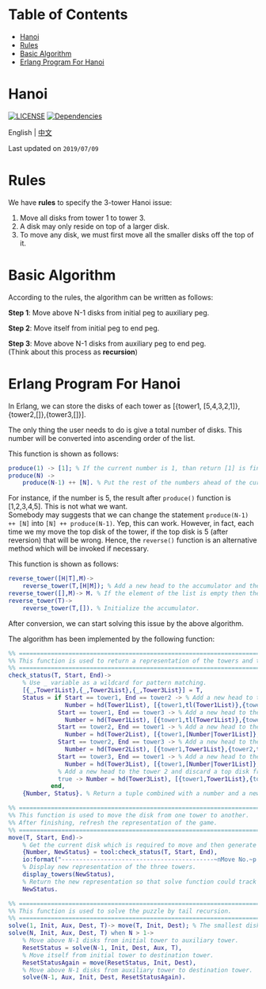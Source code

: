 Table of Contents
=================
   * [Hanoi](#hanoi)
   * [Rules](#rules)
   * [Basic Algorithm](#basic-algorithm)
   * [Erlang Program For Hanoi](#erlang-program-for-hanoi)

# Hanoi
[![LICENSE](https://img.shields.io/cocoapods/l/AFNetworking.svg)](https://github.com/Hephaest/Hanoi/blob/master/LICENSE)
[![Dependencies](https://img.shields.io/badge/Dependencies-up%20to%20date-green.svg)](https://github.com/Hephaest/Hanoi/tree/master/src)

English | [中文](README_CN.md)

Last updated on `2019/07/09`

# Rules
We have **rules** to specify the 3-tower Hanoi issue:
1. Move all disks from tower 1 to tower 3.
2. A disk may only reside on top of a larger disk.
3. To move any disk, we must first move all the smaller disks off the top of it.

# Basic Algorithm
According to the rules, the algorithm can be written as follows:

**Step 1**: Move above N-1 disks from initial peg to auxiliary peg.

**Step 2**: Move itself from initial peg to end peg.

**Step 3**: Move above N-1 disks from auxiliary peg to end peg.<br>
(Think about this process as **recursion**)

# Erlang Program For Hanoi
In Erlang, we can store the disks of each tower as [{tower1, [5,4,3,2,1]},{tower2,[]},{tower3,[]}].

The only thing the user needs to do is give a total number of disks. This number will be converted into ascending order of the list.

This function is shown as follows:
```Erlang
produce(1) -> [1]; % If the current number is 1, than return [1] is fine.
produce(N) ->
    produce(N-1) ++ [N]. % Put the rest of the numbers ahead of the current number.
```
For instance, if the number is 5, the result after `produce()` function is [1,2,3,4,5]. This is not what we want.<br>
Somebody may suggests that we can change the statement `produce(N-1) ++ [N]` into `[N] ++ produce(N-1)`. Yep, this can work.
However, in fact, each time we my move the top disk of the tower, if the top disk is 5 (after reversion) that will be wrong.
Hence, the `reverse()` function is an alternative method which will be invoked if necessary.

This function is shown as follows:
```Erlang
reverse_tower([H|T],M)->
    reverse_tower(T,[H|M]); % Add a new head to the accumulator and the list will automatically be reversed.
reverse_tower([],M)-> M. % If the element of the list is empty then the reverse operation is done.
reverse_tower(T)->
    reverse_tower(T,[]). % Initialize the accumulator.
```
After conversion, we can start solving this issue by the above algorithm.

The algorithm has been implemented by the following function:
```Erlang
%% ==================================================================================================================
%% This function is used to return a representation of the towers and the disk which is required to be moved.
%% ==================================================================================================================
check_status(T, Start, End)->
    % Use _ variable as a wildcard for pattern matching.
    [{_,Tower1List},{_,Tower2List},{_,Tower3List}] = T,
    Status = if Start == tower1, End == tower2 -> % Add a new head to the tower 2 and discard a top disk from tower 1.
                Number = hd(Tower1List), [{tower1,tl(Tower1List)},{tower2,[Number|Tower2List]},{tower3,Tower3List}];
              Start == tower1, End == tower3 -> % Add a new head to the tower 3 and discard a top disk from tower 1.
                Number = hd(Tower1List), [{tower1,tl(Tower1List)},{tower2,Tower2List},{tower3,[Number|Tower3List]}];
              Start == tower2, End == tower1 -> % Add a new head to the tower 1 and discard a top disk from tower 2.
                Number = hd(Tower2List), [{tower1,[Number|Tower1List]},{tower2,tl(Tower2List)},{tower3,Tower3List}];
              Start == tower2, End == tower3 -> % Add a new head to the tower 3 and discard a top disk from tower 2.
                Number = hd(Tower2List), [{tower1,Tower1List},{tower2,tl(Tower2List)},{tower3,[Number|Tower3List]}];
              Start == tower3, End == tower1 -> % Add a new head to the tower 1 and discard a top disk from tower 3.
                Number = hd(Tower3List), [{tower1,[Number|Tower1List]},{tower2, Tower2List},{tower3,tl(Tower3List)}];
              % Add a new head to the tower 2 and discard a top disk from tower 3.
              true -> Number = hd(Tower3List), [{tower1,Tower1List},{tower2, [Number|Tower2List]},{tower3,tl(Tower3List)}]
            end,
    {Number, Status}. % Return a tuple combined with a number and a new presentation of the three towers.

%% ==================================================================================================================
%% This function is used to move the disk from one tower to another.
%% After finishing, refresh the representation of the game.
%% ==================================================================================================================
move(T, Start, End)->
    % Get the current disk which is required to move and then generate the new representation of the three towers.
    {Number, NewStatus} = tool:check_status(T, Start, End),
    io:format("-------------------------------------------~nMove No.~p disk: ~p -------> ~p ~n", [Number, Start, End]),
    % Display new representation of the three towers.
    display_towers(NewStatus),
    % Return the new representation so that solve function could track the current state.
    NewStatus.

%% ==================================================================================================================
%% This function is used to solve the puzzle by tail recursion.
%% ==================================================================================================================
solve(1, Init, Aux, Dest, T)-> move(T, Init, Dest); % The smallest disk could be easily moved to destination tower.
solve(N, Init, Aux, Dest, T) when N > 1->
    % Move above N-1 disks from initial tower to auxiliary tower.
    ResetStatus = solve(N-1, Init, Dest, Aux, T),
    % Move itself from initial tower to destination tower.
    ResetStatusAgain = move(ResetStatus, Init, Dest),
    % Move above N-1 disks from auxiliary tower to destination tower.
    solve(N-1, Aux, Init, Dest, ResetStatusAgain).
```

